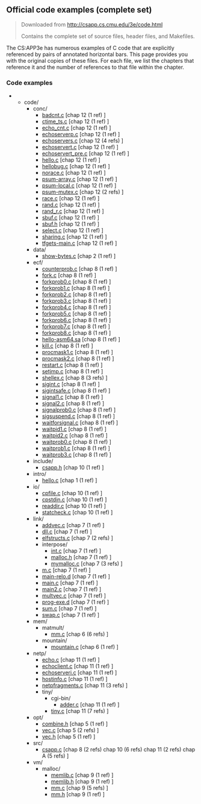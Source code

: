 ## Official code examples (complete set)

> Downloaded from http://csapp.cs.cmu.edu/3e/code.html
>
> Contains the complete set of source files, header files, and Makefiles.

The CS:APP3e has numerous examples of C code that are explicitly referenced by pairs of annotated horizontal bars. This page provides you with the original copies of these files. For each file, we list the chapters that reference it and the number of references to that file within the chapter.

### Code examples

- - code/
    - conc/
      - [badcnt.c](http://csapp.cs.cmu.edu/3e/ics3/code/conc/badcnt.c) [chap 12 (1 ref) ]
      - [ctime_ts.c](http://csapp.cs.cmu.edu/3e/ics3/code/conc/ctime_ts.c) [chap 12 (1 ref) ]
      - [echo_cnt.c](http://csapp.cs.cmu.edu/3e/ics3/code/conc/echo_cnt.c) [chap 12 (1 ref) ]
      - [echoserverp.c](http://csapp.cs.cmu.edu/3e/ics3/code/conc/echoserverp.c) [chap 12 (1 ref) ]
      - [echoservers.c](http://csapp.cs.cmu.edu/3e/ics3/code/conc/echoservers.c) [chap 12 (4 refs) ]
      - [echoservert.c](http://csapp.cs.cmu.edu/3e/ics3/code/conc/echoservert.c) [chap 12 (1 ref) ]
      - [echoservert_pre.c](http://csapp.cs.cmu.edu/3e/ics3/code/conc/echoservert_pre.c) [chap 12 (1 ref) ]
      - [hello.c](http://csapp.cs.cmu.edu/3e/ics3/code/conc/hello.c) [chap 12 (1 ref) ]
      - [hellobug.c](http://csapp.cs.cmu.edu/3e/ics3/code/conc/hellobug.c) [chap 12 (1 ref) ]
      - [norace.c](http://csapp.cs.cmu.edu/3e/ics3/code/conc/norace.c) [chap 12 (1 ref) ]
      - [psum-array.c](http://csapp.cs.cmu.edu/3e/ics3/code/conc/psum-array.c) [chap 12 (1 ref) ]
      - [psum-local.c](http://csapp.cs.cmu.edu/3e/ics3/code/conc/psum-local.c) [chap 12 (1 ref) ]
      - [psum-mutex.c](http://csapp.cs.cmu.edu/3e/ics3/code/conc/psum-mutex.c) [chap 12 (2 refs) ]
      - [race.c](http://csapp.cs.cmu.edu/3e/ics3/code/conc/race.c) [chap 12 (1 ref) ]
      - [rand.c](http://csapp.cs.cmu.edu/3e/ics3/code/conc/rand.c) [chap 12 (1 ref) ]
      - [rand_r.c](http://csapp.cs.cmu.edu/3e/ics3/code/conc/rand_r.c) [chap 12 (1 ref) ]
      - [sbuf.c](http://csapp.cs.cmu.edu/3e/ics3/code/conc/sbuf.c) [chap 12 (1 ref) ]
      - [sbuf.h](http://csapp.cs.cmu.edu/3e/ics3/code/conc/sbuf.h) [chap 12 (1 ref) ]
      - [select.c](http://csapp.cs.cmu.edu/3e/ics3/code/conc/select.c) [chap 12 (1 ref) ]
      - [sharing.c](http://csapp.cs.cmu.edu/3e/ics3/code/conc/sharing.c) [chap 12 (1 ref) ]
      - [tfgets-main.c](http://csapp.cs.cmu.edu/3e/ics3/code/conc/tfgets-main.c) [chap 12 (1 ref) ]
    - data/
      - [show-bytes.c](http://csapp.cs.cmu.edu/3e/ics3/code/data/show-bytes.c) [chap 2 (1 ref) ]
    - ecf/
      - [counterprob.c](http://csapp.cs.cmu.edu/3e/ics3/code/ecf/counterprob.c) [chap 8 (1 ref) ]
      - [fork.c](http://csapp.cs.cmu.edu/3e/ics3/code/ecf/fork.c) [chap 8 (1 ref) ]
      - [forkprob0.c](http://csapp.cs.cmu.edu/3e/ics3/code/ecf/forkprob0.c) [chap 8 (1 ref) ]
      - [forkprob1.c](http://csapp.cs.cmu.edu/3e/ics3/code/ecf/forkprob1.c) [chap 8 (1 ref) ]
      - [forkprob2.c](http://csapp.cs.cmu.edu/3e/ics3/code/ecf/forkprob2.c) [chap 8 (1 ref) ]
      - [forkprob3.c](http://csapp.cs.cmu.edu/3e/ics3/code/ecf/forkprob3.c) [chap 8 (1 ref) ]
      - [forkprob4.c](http://csapp.cs.cmu.edu/3e/ics3/code/ecf/forkprob4.c) [chap 8 (1 ref) ]
      - [forkprob5.c](http://csapp.cs.cmu.edu/3e/ics3/code/ecf/forkprob5.c) [chap 8 (1 ref) ]
      - [forkprob6.c](http://csapp.cs.cmu.edu/3e/ics3/code/ecf/forkprob6.c) [chap 8 (1 ref) ]
      - [forkprob7.c](http://csapp.cs.cmu.edu/3e/ics3/code/ecf/forkprob7.c) [chap 8 (1 ref) ]
      - [forkprob8.c](http://csapp.cs.cmu.edu/3e/ics3/code/ecf/forkprob8.c) [chap 8 (1 ref) ]
      - [hello-asm64.sa](http://csapp.cs.cmu.edu/3e/ics3/code/ecf/hello-asm64.sa) [chap 8 (1 ref) ]
      - [kill.c](http://csapp.cs.cmu.edu/3e/ics3/code/ecf/kill.c) [chap 8 (1 ref) ]
      - [procmask1.c](http://csapp.cs.cmu.edu/3e/ics3/code/ecf/procmask1.c) [chap 8 (1 ref) ]
      - [procmask2.c](http://csapp.cs.cmu.edu/3e/ics3/code/ecf/procmask2.c) [chap 8 (1 ref) ]
      - [restart.c](http://csapp.cs.cmu.edu/3e/ics3/code/ecf/restart.c) [chap 8 (1 ref) ]
      - [setjmp.c](http://csapp.cs.cmu.edu/3e/ics3/code/ecf/setjmp.c) [chap 8 (1 ref) ]
      - [shellex.c](http://csapp.cs.cmu.edu/3e/ics3/code/ecf/shellex.c) [chap 8 (3 refs) ]
      - [sigint.c](http://csapp.cs.cmu.edu/3e/ics3/code/ecf/sigint.c) [chap 8 (1 ref) ]
      - [sigintsafe.c](http://csapp.cs.cmu.edu/3e/ics3/code/ecf/sigintsafe.c) [chap 8 (1 ref) ]
      - [signal1.c](http://csapp.cs.cmu.edu/3e/ics3/code/ecf/signal1.c) [chap 8 (1 ref) ]
      - [signal2.c](http://csapp.cs.cmu.edu/3e/ics3/code/ecf/signal2.c) [chap 8 (1 ref) ]
      - [signalprob0.c](http://csapp.cs.cmu.edu/3e/ics3/code/ecf/signalprob0.c) [chap 8 (1 ref) ]
      - [sigsuspend.c](http://csapp.cs.cmu.edu/3e/ics3/code/ecf/sigsuspend.c) [chap 8 (1 ref) ]
      - [waitforsignal.c](http://csapp.cs.cmu.edu/3e/ics3/code/ecf/waitforsignal.c) [chap 8 (1 ref) ]
      - [waitpid1.c](http://csapp.cs.cmu.edu/3e/ics3/code/ecf/waitpid1.c) [chap 8 (1 ref) ]
      - [waitpid2.c](http://csapp.cs.cmu.edu/3e/ics3/code/ecf/waitpid2.c) [chap 8 (1 ref) ]
      - [waitprob0.c](http://csapp.cs.cmu.edu/3e/ics3/code/ecf/waitprob0.c) [chap 8 (1 ref) ]
      - [waitprob1.c](http://csapp.cs.cmu.edu/3e/ics3/code/ecf/waitprob1.c) [chap 8 (1 ref) ]
      - [waitprob3.c](http://csapp.cs.cmu.edu/3e/ics3/code/ecf/waitprob3.c) [chap 8 (1 ref) ]
    - include/
      - [csapp.h](http://csapp.cs.cmu.edu/3e/ics3/code/include/csapp.h) [chap 10 (1 ref) ]
    - intro/
      - [hello.c](http://csapp.cs.cmu.edu/3e/ics3/code/intro/hello.c) [chap 1 (1 ref) ]
    - io/
      - [cpfile.c](http://csapp.cs.cmu.edu/3e/ics3/code/io/cpfile.c) [chap 10 (1 ref) ]
      - [cpstdin.c](http://csapp.cs.cmu.edu/3e/ics3/code/io/cpstdin.c) [chap 10 (1 ref) ]
      - [readdir.c](http://csapp.cs.cmu.edu/3e/ics3/code/io/readdir.c) [chap 10 (1 ref) ]
      - [statcheck.c](http://csapp.cs.cmu.edu/3e/ics3/code/io/statcheck.c) [chap 10 (1 ref) ]
    - link/
      - [addvec.c](http://csapp.cs.cmu.edu/3e/ics3/code/link/addvec.c) [chap 7 (1 ref) ]
      - [dll.c](http://csapp.cs.cmu.edu/3e/ics3/code/link/dll.c) [chap 7 (1 ref) ]
      - [elfstructs.c](http://csapp.cs.cmu.edu/3e/ics3/code/link/elfstructs.c) [chap 7 (2 refs) ]
      - interpose/
        - [int.c](http://csapp.cs.cmu.edu/3e/ics3/code/link/interpose/int.c) [chap 7 (1 ref) ]
        - [malloc.h](http://csapp.cs.cmu.edu/3e/ics3/code/link/interpose/malloc.h) [chap 7 (1 ref) ]
        - [mymalloc.c](http://csapp.cs.cmu.edu/3e/ics3/code/link/interpose/mymalloc.c) [chap 7 (3 refs) ]
      - [m.c](http://csapp.cs.cmu.edu/3e/ics3/code/link/m.c) [chap 7 (1 ref) ]
      - [main-relo.d](http://csapp.cs.cmu.edu/3e/ics3/code/link/main-relo.d) [chap 7 (1 ref) ]
      - [main.c](http://csapp.cs.cmu.edu/3e/ics3/code/link/main.c) [chap 7 (1 ref) ]
      - [main2.c](http://csapp.cs.cmu.edu/3e/ics3/code/link/main2.c) [chap 7 (1 ref) ]
      - [multvec.c](http://csapp.cs.cmu.edu/3e/ics3/code/link/multvec.c) [chap 7 (1 ref) ]
      - [prog-exe.d](http://csapp.cs.cmu.edu/3e/ics3/code/link/prog-exe.d) [chap 7 (1 ref) ]
      - [sum.c](http://csapp.cs.cmu.edu/3e/ics3/code/link/sum.c) [chap 7 (1 ref) ]
      - [swap.c](http://csapp.cs.cmu.edu/3e/ics3/code/link/swap.c) [chap 7 (1 ref) ]
    - mem/
      - matmult/
        - [mm.c](http://csapp.cs.cmu.edu/3e/ics3/code/mem/matmult/mm.c) [chap 6 (6 refs) ]
      - mountain/
        - [mountain.c](http://csapp.cs.cmu.edu/3e/ics3/code/mem/mountain/mountain.c) [chap 6 (1 ref) ]
    - netp/
      - [echo.c](http://csapp.cs.cmu.edu/3e/ics3/code/netp/echo.c) [chap 11 (1 ref) ]
      - [echoclient.c](http://csapp.cs.cmu.edu/3e/ics3/code/netp/echoclient.c) [chap 11 (1 ref) ]
      - [echoserveri.c](http://csapp.cs.cmu.edu/3e/ics3/code/netp/echoserveri.c) [chap 11 (1 ref) ]
      - [hostinfo.c](http://csapp.cs.cmu.edu/3e/ics3/code/netp/hostinfo.c) [chap 11 (1 ref) ]
      - [netpfragments.c](http://csapp.cs.cmu.edu/3e/ics3/code/netp/netpfragments.c) [chap 11 (3 refs) ]
      - tiny/
        - cgi-bin/
          - [adder.c](http://csapp.cs.cmu.edu/3e/ics3/code/netp/tiny/cgi-bin/adder.c) [chap 11 (1 ref) ]
        - [tiny.c](http://csapp.cs.cmu.edu/3e/ics3/code/netp/tiny/tiny.c) [chap 11 (7 refs) ]
    - opt/
      - [combine.h](http://csapp.cs.cmu.edu/3e/ics3/code/opt/combine.h) [chap 5 (1 ref) ]
      - [vec.c](http://csapp.cs.cmu.edu/3e/ics3/code/opt/vec.c) [chap 5 (2 refs) ]
      - [vec.h](http://csapp.cs.cmu.edu/3e/ics3/code/opt/vec.h) [chap 5 (1 ref) ]
    - src/
      - [csapp.c](http://csapp.cs.cmu.edu/3e/ics3/code/src/csapp.c) [chap 8 (2 refs) chap 10 (6 refs) chap 11 (2 refs) chap A (5 refs) ]
    - vm/
      - malloc/
        - [memlib.c](http://csapp.cs.cmu.edu/3e/ics3/code/vm/malloc/memlib.c) [chap 9 (1 ref) ]
        - [memlib.h](http://csapp.cs.cmu.edu/3e/ics3/code/vm/malloc/memlib.h) [chap 9 (1 ref) ]
        - [mm.c](http://csapp.cs.cmu.edu/3e/ics3/code/vm/malloc/mm.c) [chap 9 (5 refs) ]
        - [mm.h](http://csapp.cs.cmu.edu/3e/ics3/code/vm/malloc/mm.h) [chap 9 (1 ref) ]